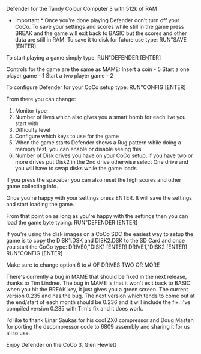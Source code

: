 Defender for the Tandy Colour Computer 3 with 512k of RAM

* Important *
Once you're done playing Defender don't turn off your CoCo.  To save your settings and scores while still in the game press BREAK and
the game will exit back to BASIC but the scores and other data are still in RAM.  To save it to disk for future use type:
RUN"SAVE [ENTER]

To start playing a game simply type:
RUN"DEFENDER [ENTER]

Controls for the game are the same as MAME:
Insert a coin - 5
Start a one player game - 1
Start a two player game - 2


To configure Defender for your CoCo setup type:
RUN"CONFIG [ENTER]

From there you can change:
1) Monitor type
2) Number of lives which also gives you a smart bomb for each live you start with
3) Difficulty level
4) Configure which keys to use for the game
5) When the game starts Defender shows a Rug pattern while doing a memory test, you can enable or disable seeing this
6) Number of Disk drives you have on your CoCo setup, if you have two or more drives put Disk2 in the 2nd drive otherwise select One drive and you will have to swap disks while the game loads

If you press the spacebar you can also reset the high scores and other game collecting info.

Once you're happy with your settings press ENTER.  It will save the settings and start loading the game.

From that point on as long as you're happy with the settings then you can load the game byte typing:
RUN"DEFENDER [ENTER]

If you're using the disk images on a CoCo SDC the easiest way to setup the game is to copy the DISK1.DSK and DISK2.DSK to the SD Card and once you start the CoCo type:
DRIVE0,"DISK1 [ENTER]
DRIVE1,"DISK2 [ENTER]
RUN"CONFIG [ENTER]

Make sure to change option 6 to # OF DRIVES TWO OR MORE

There's currently a bug in MAME that should be fixed in the next release, thanks to Tim Lindner.  The bug in MAME is that it won't exit back to BASIC when you hit the BREAK key, it just gives you a green screen.
The current version 0.235 and has the bug.  The next version which tends to come out at the end/start of each month should be 0.236 and it will include the fix.
I've compiled version 0.235 with Tim's fix and it does work.

I’d like to thank Einar Saukas for his cool ZX0 compressor and Doug Masten for porting the decompressor code to 6809 assembly and sharing it for us all to use.

Enjoy Defender on the CoCo 3,
Glen Hewlett
